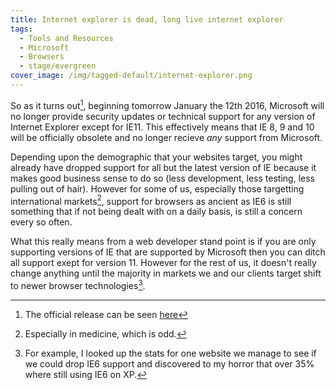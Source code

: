 ```yaml
---
title: Internet explorer is dead, long live internet explorer
tags:
  - Tools and Resources
  - Microsoft
  - Browsers
  - stage/evergreen
cover_image: /img/tagged-default/internet-explorer.png
---
```



So as it turns out[^1], beginning tomorrow January the 12th 2016, Microsoft will no longer provide security updates or technical support for any version of Internet Explorer except for IE11. This effectively means that IE 8, 9 and 10 will be officially obsolete and no longer recieve *any* support from Microsoft.

Depending upon the demographic that your websites target, you might already have dropped support for all but the latest version of IE because it makes good business sense to do so (less development, less testing, less pulling out of hair). However for some of us, especially those targetting international markets[^2], support for browsers as ancient as IE6 is still something that if not being dealt with on a daily basis, is still a concern every so often. 

What this really means from a web developer stand point is if you are only supporting versions of IE that are supported by Microsoft then you can ditch all support exept for version 11. However for the rest of us, it doesn't really change anything until the majority in markets we and our clients target shift to newer browser technologies[^3].

[^1]: The official release can be seen [here](https://www.microsoft.com/en-us/WindowsForBusiness/End-of-IE-support)
[^2]: Especially in medicine, which is odd.
[^3]: For example, I looked up the stats for one website we manage to see if we could drop IE6 support and discovered to my horror that over 35% where still using IE6 on XP.
